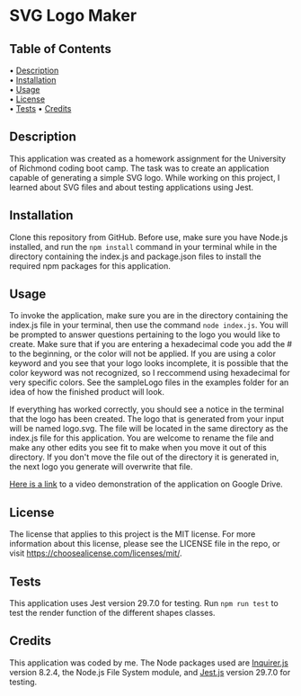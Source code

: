 # SVG Logo Maker

## Table of Contents

• [Description](#description)  
• [Installation](#installation)  
• [Usage](#usage)  
• [License](#license)  
• [Tests](#tests)
• [Credits](#credits)

## Description

This application was created as a homework assignment for the University of Richmond coding boot camp. The task was to create an application capable of generating a simple SVG logo. While working on this project, I learned about SVG files and about testing applications using Jest.

## Installation

Clone this repository from GitHub. Before use, make sure you have Node.js installed, and run the `npm install` command in your terminal while in the directory containing the index.js and package.json files to install the required npm packages for this application.

## Usage

To invoke the application, make sure you are in the directory containing the index.js file in your terminal, then use the command `node index.js`. You will be prompted to answer questions pertaining to the logo you would like to create. Make sure that if you are entering a hexadecimal code you add the # to the beginning, or the color will not be applied. If you are using a color keyword and you see that your logo looks incomplete, it is possible that the color keyword was not recognized, so I reccommend using hexadecimal for very specific colors. See the sampleLogo files in the examples folder for an idea of how the finished product will look.

If everything has worked correctly, you should see a notice in the terminal that the logo has been created. The logo that is generated from your input will be named logo.svg. The file will be located in the same directory as the index.js file for this application. You are welcome to rename the file and make any other edits you see fit to make when you move it out of this directory. If you don't move the file out of the directory it is generated in, the next logo you generate will overwrite that file.


[Here is a link]() to a video demonstration of the application on Google Drive.

## License

The license that applies to this project is the MIT license. For more information about this license, please see the LICENSE file in the repo, or visit https://choosealicense.com/licenses/mit/.

## Tests

This application uses Jest version 29.7.0 for testing. Run `npm run test` to test the render function of the different shapes classes.

## Credits

This application was coded by me. The Node packages used are [Inquirer.js](https://www.npmjs.com/package/inquirer?activeTab=readme) version 8.2.4, the Node.js File System module, and [Jest.js](https://jestjs.io/) version 29.7.0 for testing. 
